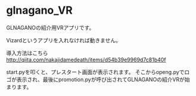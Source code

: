 # glnagano_VR
GLNAGANOの紹介用VRアプリです。

Vizardというアプリを入れなければ動きません。

導入方法はこちら
http://qiita.com/nakajidamedeath/items/d54b39e9969d7c81b40f

start.pyを叩くと、プレスタート画面が表示されます。
そこからopeng.pyでロゴが表示され、最後にpromotion.pyが呼び出されてGLNAGANOの紹介VRが始まります。
